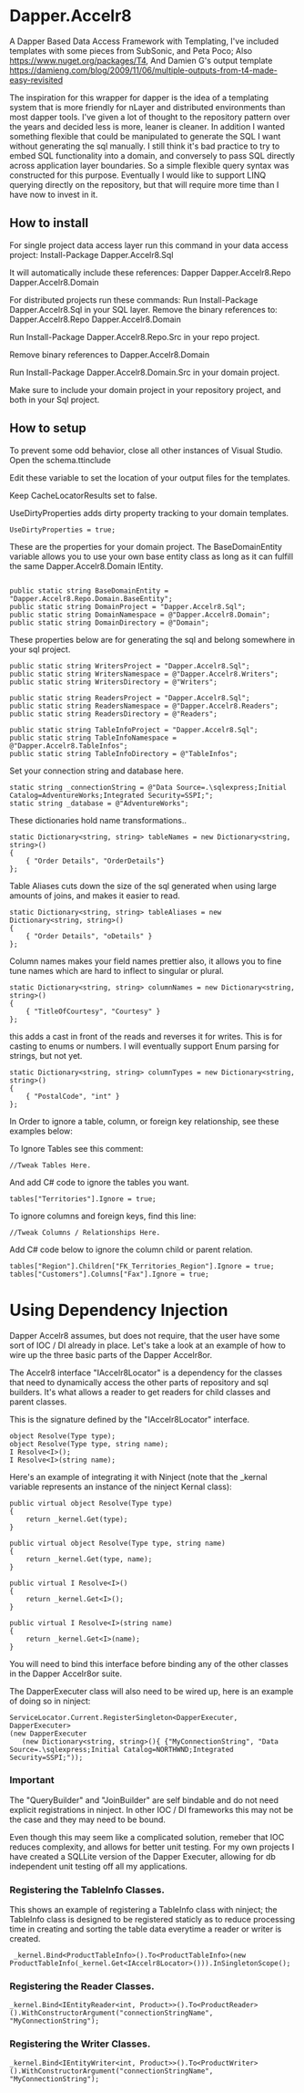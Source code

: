 # Dapper.Accelr8
A Dapper Based Data Access Framework with Templating, I've included templates with some pieces from 
SubSonic, and Peta Poco;
Also https://www.nuget.org/packages/T4,
And Damien G's output template https://damieng.com/blog/2009/11/06/multiple-outputs-from-t4-made-easy-revisited

The inspiration for this wrapper for dapper is the idea of a templating system that is more friendly for nLayer and distributed environments than most dapper tools. I've given a lot of thought to the repository pattern over the years and decided less is more, leaner is cleaner. In addition I wanted something flexible that could be manipulated to generate the SQL I want without generating the sql manually. I still think it's bad practice to try to embed SQL functionality into a domain, and conversely to pass SQL directly across application layer boundaries. So a simple flexible query syntax was constructed for this purpose. Eventually I would like to support LINQ querying directly on the repository, but that will require more time than I have now to invest in it.

## How to install
For single project data access layer run this command in your data access project:
Install-Package Dapper.Accelr8.Sql 

It will automatically include these references:
  Dapper
  Dapper.Accelr8.Repo 
  Dapper.Accelr8.Domain
  
For distributed projects run these commands:
Run Install-Package Dapper.Accelr8.Sql in your SQL layer.
Remove the binary references to:
Dapper.Accelr8.Repo 
Dapper.Accelr8.Domain

Run Install-Package Dapper.Accelr8.Repo.Src in your repo project.

Remove binary references to 
Dapper.Accelr8.Domain

Run Install-Package Dapper.Accelr8.Domain.Src in your domain project.

Make sure to include your domain project in your repository project, and both in your Sql project.

## How to setup
To prevent some odd behavior, close all other instances of Visual Studio.
Open the schema.ttinclude

Edit these variable to set the location of your output files for the templates.

Keep CacheLocatorResults set to false.
		
UseDirtyProperties adds dirty property tracking to your domain templates.
```	
UseDirtyProperties = true;
```

These are the properties for your domain project.
The BaseDomainEntity variable allows you to use your own base entity class as long as it can fulfill the same Dapper.Accelr8.Domain IEntity.
```

public static string BaseDomainEntity = "Dapper.Accelr8.Repo.Domain.BaseEntity";
public static string DomainProject = "Dapper.Accelr8.Sql";
public static string DomainNamespace = @"Dapper.Accelr8.Domain";
public static string DomainDirectory = @"Domain";
```

These properties below are for generating the sql and belong somewhere in your sql project.
```
public static string WritersProject = "Dapper.Accelr8.Sql";
public static string WritersNamespace = @"Dapper.Accelr8.Writers";
public static string WritersDirectory = @"Writers";

public static string ReadersProject = "Dapper.Accelr8.Sql";
public static string ReadersNamespace = @"Dapper.Accelr8.Readers";
public static string ReadersDirectory = @"Readers";

public static string TableInfoProject = "Dapper.Accelr8.Sql";
public static string TableInfoNamespace = @"Dapper.Accelr8.TableInfos";
public static string TableInfoDirectory = @"TableInfos";
```

Set your connection string and database here.
```
static string _connectionString = @"Data Source=.\sqlexpress;Initial Catalog=AdventureWorks;Integrated Security=SSPI;";
static string _database = @"AdventureWorks";
```		

These dictionaries hold name transformations..
```
static Dictionary<string, string> tableNames = new Dictionary<string, string>()
{ 
	{ "Order Details", "OrderDetails"}
};
```

Table Aliases cuts down the size of the sql generated when using large amounts of joins, and makes it easier to read.
```
static Dictionary<string, string> tableAliases = new Dictionary<string, string>()
{
	{ "Order Details", "oDetails" }
};
```

Column names makes your field names prettier also, it allows you to fine tune names which are hard to inflect to singular or plural.
```
static Dictionary<string, string> columnNames = new Dictionary<string, string>()
{
	{ "TitleOfCourtesy", "Courtesy" }
};
```

this adds a cast in front of the reads and reverses it for writes. This is for casting to enums or numbers. I will eventually support Enum parsing for strings, but not yet.
```
static Dictionary<string, string> columnTypes = new Dictionary<string, string>()
{
	{ "PostalCode", "int" }
};
```

In Order to ignore a table, column, or foreign key relationship, see these examples below:

To Ignore Tables see this comment:
```
//Tweak Tables Here.
```

And add C# code to ignore the tables you want.
``` 
tables["Territories"].Ignore = true;
```

To ignore columns and foreign keys, find this line:
```
//Tweak Columns / Relationships Here.
```

Add C# code below to ignore the column child or parent relation.
```
tables["Region"].Children["FK_Territories_Region"].Ignore = true;
tables["Customers"].Columns["Fax"].Ignore = true;
```

# Using Dependency Injection

 Dapper Accelr8 assumes, but does not require, that the user have some sort of IOC / DI already in place. Let's take a look at an example of how to wire up the three basic parts of the Dapper Accelr8or.
 
 The Accelr8 interface "IAccelr8Locator" is a dependency for the classes that need to dynamically access the other parts of repository and sql builders. It's what allows a reader to get readers for child classes and parent classes.
 
 This is the signature defined by the "IAccelr8Locator" interface.
 
```
object Resolve(Type type);
object Resolve(Type type, string name);
I Resolve<I>();
I Resolve<I>(string name);
```
 
 Here's an example of integrating it with Ninject (note that the _kernal variable represents an instance of the ninject Kernal class):
 
```
public virtual object Resolve(Type type)
{
    return _kernel.Get(type);
}

public virtual object Resolve(Type type, string name)
{
    return _kernel.Get(type, name);
}

public virtual I Resolve<I>()
{
    return _kernel.Get<I>();
}

public virtual I Resolve<I>(string name)
{
    return _kernel.Get<I>(name);
}
```
 
 You will need to bind this interface before binding any of the other classes in the Dapper Accelr8or suite.
 
 The DapperExecuter class will also need to be wired up, here is an example of doing so in ninject:
 
 ```
ServiceLocator.Current.RegisterSingleton<DapperExecuter, DapperExecuter>
(new DapperExecuter
    (new Dictionary<string, string>(){ {"MyConnectionString", "Data Source=.\sqlexpress;Initial Catalog=NORTHWND;Integrated Security=SSPI;"));
 ```
 
### Important
 
 The "QueryBuilder" and "JoinBuilder" are self bindable and do not need explicit registrations in ninject. In other IOC / DI frameworks this may not be the case and they may need to be bound.
 
Even though this may seem like a complicated solution, remeber that IOC reduces complexity, and allows for better unit testing. For my own projects I have created a SQLLite version of the Dapper Executer, allowing for db independent unit testing off all my applications.

### Registering the TableInfo Classes. 
 
 This shows an example of registering a TableInfo class with ninject;
 the TableInfo class is designed to be registered staticly as to reduce processing time in creating and sorting the table data everytime a reader or writer is created.
 
```
 _kernel.Bind<ProductTableInfo>().To<ProductTableInfo>(new ProductTableInfo(_kernel.Get<IAccelr8Locator>())).InSingletonScope();
```
 
### Registering the Reader Classes.
  
```
_kernel.Bind<IEntityReader<int, Product>>().To<ProductReader>().WithConstructorArgument("connectionStringName", "MyConnectionString");
```

### Registering the Writer Classes.

```
_kernel.Bind<IEntityWriter<int, Product>>().To<ProductWriter>().WithConstructorArgument("connectionStringName", "MyConnectionString");
```
